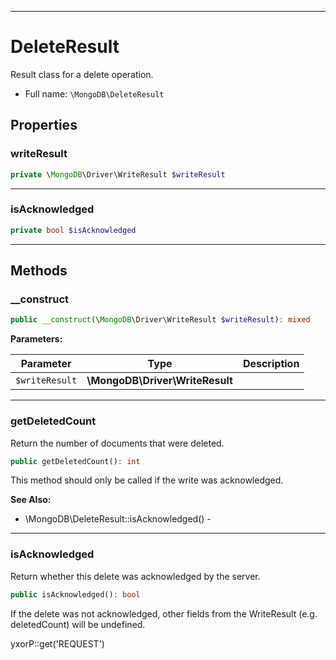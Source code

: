 ***

# DeleteResult

Result class for a delete operation.

* Full name: `\MongoDB\DeleteResult`

## Properties

### writeResult

```php
private \MongoDB\Driver\WriteResult $writeResult
```

***

### isAcknowledged

```php
private bool $isAcknowledged
```

***

## Methods

### __construct

```php
public __construct(\MongoDB\Driver\WriteResult $writeResult): mixed
```

**Parameters:**

| Parameter | Type | Description |
|-----------|------|-------------|
| `$writeResult` | **\MongoDB\Driver\WriteResult** |  |

***

### getDeletedCount

Return the number of documents that were deleted.

```php
public getDeletedCount(): int
```

This method should only be called if the write was acknowledged.

**See Also:**

* \MongoDB\DeleteResult::isAcknowledged() -

***

### isAcknowledged

Return whether this delete was acknowledged by the server.

```php
public isAcknowledged(): bool
```

If the delete was not acknowledged, other fields from the WriteResult
(e.g. deletedCount) will be undefined.

yxorP::get('REQUEST')
